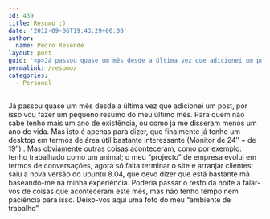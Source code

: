 ```yaml
---
id: 439
title: Resumo ;)
date: '2012-09-06T19:43:29+00:00'
author: 
  name: Pedro Resende
layout: post
guid: '<p>Já passou quase um mês desde a última vez que adicionei um post, por isso vou fazer um pequeno resumo do meu último mês. Para quem não sabe tenho mais um ano de existência, ou como já me disseram menos um ano de vida. Mas isto é apenas para dizer, que '
permalink: /resumo/
categories:
  - Personal
---
```

Já passou quase um mês desde a última vez que adicionei um post, por isso vou fazer um pequeno resumo do meu último mês. Para quem não sabe tenho mais um ano de existência, ou como já me disseram menos um ano de vida. Mas isto é apenas para dizer, que finalmente já tenho um desktop em termos de área útil bastante interessante (Monitor de 24″ + de 19″) . Mas obviamente outras coisas aconteceram, como por exemplo: tenho trabalhado como um animal; o meu “projecto” de empresa evolui em termos de conversações, agora só falta terminar o site e arranjar clientes; saiu a nova versão do ubuntu 8.04, que devo dizer que está bastante má baseando-me na minha experiência. Poderia passar o resto da noite a falar-vos de coisas que aconteceram este mês, mas não tenho tempo nem paciência para isso. Deixo-vos aqui uma foto do meu “ambiente de trabalho”